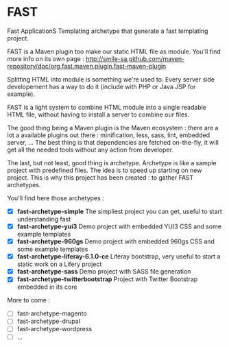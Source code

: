 FAST
====

Fast ApplicationS Templating archetype that generate a fast templating project.

FAST is a Maven plugin too make our static HTML file as module.
You'll find more info on its own page : http://smile-sa.github.com/maven-repository/doc/org.fast.maven.plugin.fast-maven-plugin

Splitting HTML into module is something we're used to.
Every server side developement has a way to do it (include with PHP or Java JSP for example).
 
FAST is a light system to combine HTML module into a single readable HTML file, without having to install a server to combine our files.

The good thing being a Maven plugin is the Maven ecosystem : there are a lot a available plugins out there : minification, less, sass, lint, embedded server, ...
The best thing is that dependencies are fetched on-the-fly, it will get all the needed tools without any action from developer.

The last, but not least, good thing is archetype.
Archetype is like a sample project with predefined files.
The idea is to speed up starting on new project.
This is why this project has been created : to gather FAST archetypes.

You'll find here those archetypes :

- [x] **fast-archetype-simple**
	The simpliest project you can get, useful to start understanding fast
- [x] **fast-archetype-yui3**
	Demo project with embedded YUI3 CSS and some example templates
- [x] **fast-archetype-960gs**
	Demo project with embedded 960gs CSS and some example templates
- [x] **fast-archetype-liferay-6.1.0-ce**
	Liferay bootstrap, very useful to start a static work on a Lifery project
- [x] **fast-archetype-sass**
	Demo project with SASS file generation
- [x] **fast-archetype-twitterbootstrap**
	Project with Twitter Bootstrap embedded in its core

More to come :

- [ ] fast-archetype-magento
- [ ] fast-archetype-drupal
- [ ] fast-archetype-wordpress
- [ ] ...
